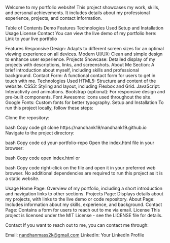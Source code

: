 Welcome to my portfolio website! This project showcases my work, skills, and personal achievements. It includes details about my professional experience, projects, and contact information.

Table of Contents
Demo
Features
Technologies Used
Setup and Installation
Usage
License
Contact
You can view the live demo of my portfolio here: Link to your live portfolio

Features
Responsive Design: Adapts to different screen sizes for an optimal viewing experience on all devices.
Modern UI/UX: Clean and simple design to enhance user experience.
Projects Showcase: Detailed display of my projects with descriptions, links, and screenshots.
About Me Section: A brief introduction about myself, including skills and professional background.
Contact Form: A functional contact form for users to get in touch with me.
Technologies Used
HTML5: Structure and content of the website.
CSS3: Styling and layout, including Flexbox and Grid.
JavaScript: Interactivity and animations.
Bootstrap (optional): For responsive design and pre-built components.
Font Awesome: Icons used throughout the site.
Google Fonts: Custom fonts for better typography.
Setup and Installation
To run this project locally, follow these steps:

Clone the repository:

bash
Copy code
git clone https://nandhank19/nandhank19.github.io
Navigate to the project directory:

bash
Copy code
cd your-portfolio-repo
Open the index.html file in your browser:

bash
Copy code
open index.html
or

bash
Copy code
right-click on the file and open it in your preferred web browser.
No additional dependencies are required to run this project as it is a static website.

Usage
Home Page: Overview of my portfolio, including a short introduction and navigation links to other sections.
Projects Page: Displays details about my projects, with links to the live demo or code repository.
About Page: Includes information about my skills, experience, and background.
Contact Page: Contains a form for users to reach out to me via email.
License
This project is licensed under the MIT License - see the LICENSE file for details.

Contact
If you want to reach out to me, you can contact me through:

Email: nandhanmass2k@gmail.com
LinkedIn: Your LinkedIn Profile
